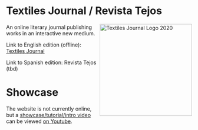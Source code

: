 # Textiles Journal / Revista Tejos
<p>
  <img src="https://upload.wikimedia.org/wikipedia/commons/f/ff/Textiles_logo_2020.svg" alt="Textiles Journal Logo 2020" width="250" align="right"></img>
  An online literary journal publishing works in an interactive new medium.
</p>
<p>
  Link to English edition (offline): <a href="https://textilesjournal.org">Textiles Journal</a>
</p>
<p>
  Link to Spanish edition: Revista Tejos (tbd)
</p>

# Showcase

The website is not currently online, but a [showcase/tutorial/intro video](https://youtu.be/UXBHbKvbn6g) can be viewed [on Youtube](https://www.youtube.com/channel/UCYPWd-g9bPJVQuWHtdK3WpA).

